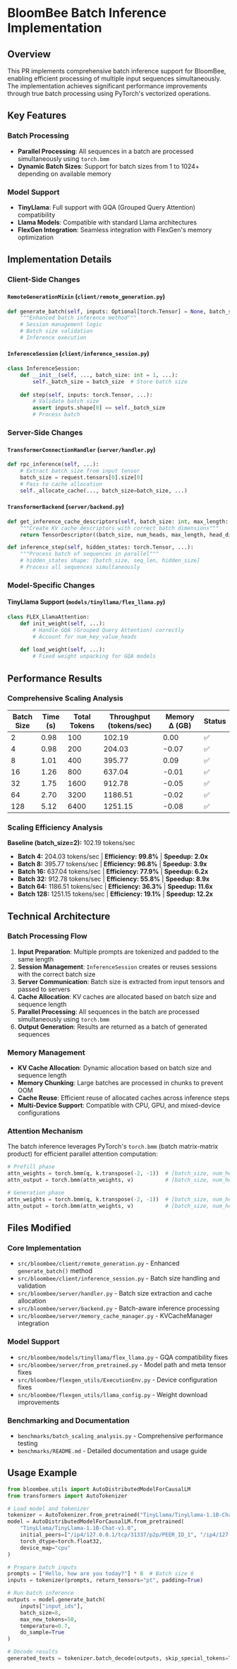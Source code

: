 # BloomBee Batch Inference Implementation

## Overview

This PR implements comprehensive batch inference support for BloomBee, enabling efficient processing of multiple input sequences simultaneously. The implementation achieves significant performance improvements through true batch processing using PyTorch's vectorized operations.

## Key Features

### Batch Processing
- **Parallel Processing**: All sequences in a batch are processed simultaneously using `torch.bmm`
- **Dynamic Batch Sizes**: Support for batch sizes from 1 to 1024+ depending on available memory

### Model Support
- **TinyLlama**: Full support with GQA (Grouped Query Attention) compatibility
- **Llama Models**: Compatible with standard Llama architectures
- **FlexGen Integration**: Seamless integration with FlexGen's memory optimization

## Implementation Details

### Client-Side Changes

#### `RemoteGenerationMixin` (`client/remote_generation.py`)
```python
def generate_batch(self, inputs: Optional[torch.Tensor] = None, batch_size: int = 1, **kwargs):
    """Enhanced batch inference method"""
    # Session management logic
    # Batch size validation
    # Inference execution
```

#### `InferenceSession` (`client/inference_session.py`)
```python
class InferenceSession:
    def __init__(self, ..., batch_size: int = 1, ...):
        self._batch_size = batch_size  # Store batch size
        
    def step(self, inputs: torch.Tensor, ...):
        # Validate batch size
        assert inputs.shape[0] == self._batch_size
        # Process batch
```

### Server-Side Changes

#### `TransformerConnectionHandler` (`server/handler.py`)
```python
def rpc_inference(self, ...):
    # Extract batch size from input tensor
    batch_size = request.tensors[0].size[0]
    # Pass to cache allocation
    self._allocate_cache(..., batch_size=batch_size, ...)
```

#### `TransformerBackend` (`server/backend.py`)
```python
def get_inference_cache_descriptors(self, batch_size: int, max_length: int):
    """Create KV cache descriptors with correct batch dimensions"""
    return TensorDescriptor((batch_size, num_heads, max_length, head_dim))

def inference_step(self, hidden_states: torch.Tensor, ...):
    """Process batch of sequences in parallel"""
    # hidden_states shape: [batch_size, seq_len, hidden_size]
    # Process all sequences simultaneously
```

### Model-Specific Changes

#### TinyLlama Support (`models/tinyllama/flex_llama.py`)
```python
class FLEX_LlamaAttention:
    def init_weight(self, ...):
        # Handle GQA (Grouped Query Attention) correctly
        # Account for num_key_value_heads
        
    def load_weight(self, ...):
        # Fixed weight unpacking for GQA models
```

## Performance Results

### Comprehensive Scaling Analysis

| Batch Size | Time (s) | Total Tokens | Throughput (tokens/sec) | Memory Δ (GB) | Status |
|------------|----------|--------------|------------------------|---------------|---------|
| 2          | 0.98     | 100          | 102.19                 | 0.00          | ✅      |
| 4          | 0.98     | 200          | 204.03                 | -0.07         | ✅      |
| 8          | 1.01     | 400          | 395.77                 | 0.09          | ✅      |
| 16         | 1.26     | 800          | 637.04                 | -0.01         | ✅      |
| 32         | 1.75     | 1600         | 912.78                 | -0.05         | ✅      |
| 64         | 2.70     | 3200         | 1186.51                | -0.02         | ✅      |
| 128        | 5.12     | 6400         | 1251.15                | -0.08         | ✅      |

### Scaling Efficiency Analysis

**Baseline (batch_size=2):** 102.19 tokens/sec

- **Batch 4:** 204.03 tokens/sec | **Efficiency: 99.8%** | **Speedup: 2.0x**
- **Batch 8:** 395.77 tokens/sec | **Efficiency: 96.8%** | **Speedup: 3.9x**
- **Batch 16:** 637.04 tokens/sec | **Efficiency: 77.9%** | **Speedup: 6.2x**
- **Batch 32:** 912.78 tokens/sec | **Efficiency: 55.8%** | **Speedup: 8.9x**
- **Batch 64:** 1186.51 tokens/sec | **Efficiency: 36.3%** | **Speedup: 11.6x**
- **Batch 128:** 1251.15 tokens/sec | **Efficiency: 19.1%** | **Speedup: 12.2x**

## Technical Architecture

### Batch Processing Flow

1. **Input Preparation**: Multiple prompts are tokenized and padded to the same length
2. **Session Management**: `InferenceSession` creates or reuses sessions with the correct batch size
3. **Server Communication**: Batch size is extracted from input tensors and passed to servers
4. **Cache Allocation**: KV caches are allocated based on batch size and sequence length
5. **Parallel Processing**: All sequences in the batch are processed simultaneously using `torch.bmm`
6. **Output Generation**: Results are returned as a batch of generated sequences

### Memory Management

- **KV Cache Allocation**: Dynamic allocation based on batch size and sequence length
- **Memory Chunking**: Large batches are processed in chunks to prevent OOM
- **Cache Reuse**: Efficient reuse of allocated caches across inference steps
- **Multi-Device Support**: Compatible with CPU, GPU, and mixed-device configurations

### Attention Mechanism

The batch inference leverages PyTorch's `torch.bmm` (batch matrix-matrix product) for efficient parallel attention computation:

```python
# Prefill phase
attn_weights = torch.bmm(q, k.transpose(-2, -1))  # [batch_size, num_heads, seq_len, seq_len]
attn_output = torch.bmm(attn_weights, v)          # [batch_size, num_heads, seq_len, head_dim]

# Generation phase  
attn_weights = torch.bmm(q, k.transpose(-2, -1))  # [batch_size, num_heads, 1, seq_len]
attn_output = torch.bmm(attn_weights, v)          # [batch_size, num_heads, 1, head_dim]
```

## Files Modified

### Core Implementation
- `src/bloombee/client/remote_generation.py` - Enhanced `generate_batch()` method
- `src/bloombee/client/inference_session.py` - Batch size handling and validation
- `src/bloombee/server/handler.py` - Batch size extraction and cache allocation
- `src/bloombee/server/backend.py` - Batch-aware inference processing
- `src/bloombee/server/memory_cache_manager.py` - KVCacheManager integration

### Model Support
- `src/bloombee/models/tinyllama/flex_llama.py` - GQA compatibility fixes
- `src/bloombee/server/from_pretrained.py` - Model path and meta tensor fixes
- `src/bloombee/flexgen_utils/ExecutionEnv.py` - Device configuration fixes
- `src/bloombee/flexgen_utils/llama_config.py` - Weight download improvements

### Benchmarking and Documentation
- `benchmarks/batch_scaling_analysis.py` - Comprehensive performance testing
- `benchmarks/README.md` - Detailed documentation and usage guide

## Usage Example

```python
from bloombee.utils import AutoDistributedModelForCausalLM
from transformers import AutoTokenizer

# Load model and tokenizer
tokenizer = AutoTokenizer.from_pretrained("TinyLlama/TinyLlama-1.1B-Chat-v1.0")
model = AutoDistributedModelForCausalLM.from_pretrained(
    "TinyLlama/TinyLlama-1.1B-Chat-v1.0",
    initial_peers=["/ip4/127.0.0.1/tcp/31337/p2p/PEER_ID_1", "/ip4/127.0.0.1/tcp/31338/p2p/PEER_ID_2"],
    torch_dtype=torch.float32,
    device_map="cpu"
)

# Prepare batch inputs
prompts = ["Hello, how are you today?"] * 8  # Batch size 8
inputs = tokenizer(prompts, return_tensors="pt", padding=True)

# Run batch inference
outputs = model.generate_batch(
    inputs["input_ids"],
    batch_size=8,
    max_new_tokens=50,
    temperature=0.7,
    do_sample=True
)

# Decode results
generated_texts = tokenizer.batch_decode(outputs, skip_special_tokens=True)
```
